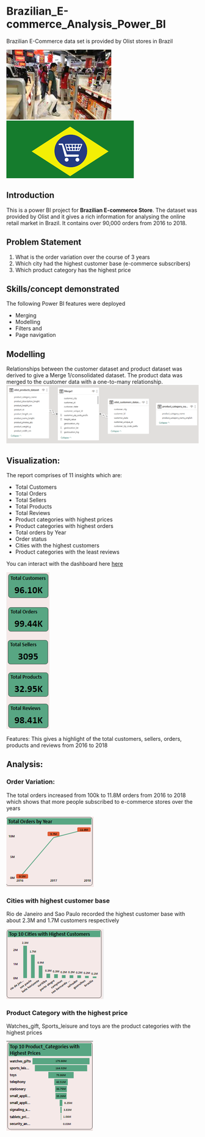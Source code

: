 # Brazilian_E-commerce_Analysis_Power_BI
Brazilian E-Commerce data set is provided by Olist stores in Brazil

![](Brazilian_e-commerce_store.jpeg)           ![](Brazil_Image.png)

## Introduction
This is a power BI project for **Brazilian E-commerce Store**. The dataset was provided by Olist and it gives a rich information for analysing the online  retail market in Brazil. It contains over 90,000 orders from 2016 to 2018.

## Problem Statement 
1. What is the order variation over the course of 3 years
2. Which city had the highest customer base (e-commerce subscribers)
3. Which product category has the highest price

## Skills/concept demonstrated

The following Power BI features were deployed
- Merging
- Modelling
- Filters and
- Page navigation

## Modelling
Relationships between the customer dataset and product dataset was derived to give a Merge 1/consolidated dataset.
The product data was merged to the customer data with a one-to-many relationship.
![](Data_Model.png)

## Visualization:

The report comprises of 11 insights which are:
- Total Customers
- Total Orders
- Total Sellers
- Total Products
- Total Reviews
- Product categories with highest prices
- Product categories with highest orders
- Total orders by Year
- Order status
- Cities with the highest customers
- Product categories with the least reviews

You can interact with the dashboard here [here](https://app.powerbi.com/groups/me/reports/fe5c084e-737f-483c-881e-399663b4207c?experience=power-bi)

![](Brazil_Total.png)

Features:
This gives a highlight of the total customers, sellers, orders, products and reviews from 2016 to 2018

## Analysis:

### Order Variation:
The total orders increased from 100k to 11.8M orders from 2016 to 2018 which shows that more people subscribed to e-commerce stores over the years

![](Order_Variation_by_Year.png)

### Cities with highest customer base
Rio de Janeiro and Sao Paulo recorded the highest customer base with about 2.3M and 1.7M  customers respectively

![](highest_customers_by_Cities.png)

### Product Category with the highest price
Watches_gift, Sports_leisure and toys are the product categories with the highest prices

![](Categories_with_highest_prices.png)











 

